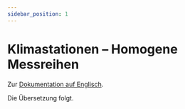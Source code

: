 ```yaml
---
sidebar_position: 1
---
```


# Klimastationen – Homogene Messreihen

Zur [Dokumentation auf Englisch](https://opendatadocs.meteoswiss.ch/c-climate-data/c1-climate-stations_homogeneous).

Die Übersetzung folgt.
